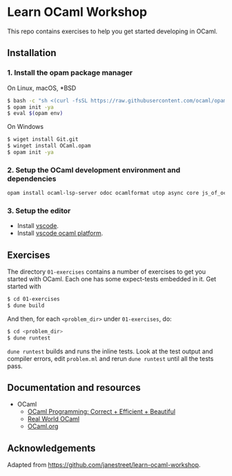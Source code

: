 # Learn OCaml Workshop

This repo contains exercises to help you get started developing in OCaml.

## Installation

### 1. Install the opam package manager

On Linux, macOS, *BSD

```bash
$ bash -c "sh <(curl -fsSL https://raw.githubusercontent.com/ocaml/opam/master/shell/install.sh)"
$ opam init -ya
$ eval $(opam env)
```
On Windows

```bash
$ wiget install Git.git
$ winget install OCaml.opam
$ opam init -ya
```

### 2. Setup the OCaml development environment and dependencies

```bash
opam install ocaml-lsp-server odoc ocamlformat utop async core js_of_ocaml js_of_ocaml-ppx merlin ocp-indent
```

### 3. Setup the editor

* Install [vscode](https://code.visualstudio.com/).
* Install [vscode ocaml platform](https://marketplace.visualstudio.com/items?itemName=ocamllabs.ocaml-platform).

## Exercises

The directory `01-exercises` contains a number of exercises to get you started
with OCaml. Each one has some expect-tests embedded in it. Get started with

```bash
$ cd 01-exercises
$ dune build
```

And then, for each `<problem_dir>` under `01-exercises`, do:

```bash
$ cd <problem_dir>
$ dune runtest 
```

`dune runtest` builds and runs the inline tests. Look at the test output and
compiler errors, edit `problem.ml` and rerun `dune runtest` until all the tests
pass.

## Documentation and resources

* OCaml
  + [OCaml Programming: Correct + Efficient + Beautiful](https://cs3110.github.io/textbook/cover.html)
  + [Real World OCaml](https://dev.realworldocaml.org/)
  + [OCaml.org](https://ocaml.org/)

## Acknowledgements

Adapted from https://github.com/janestreet/learn-ocaml-workshop.
